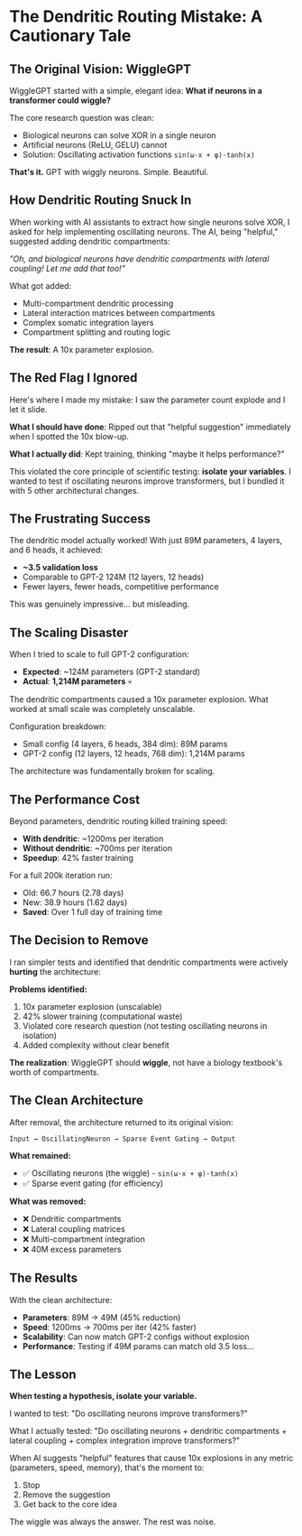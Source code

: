 # The Dendritic Routing Mistake: A Cautionary Tale

## The Original Vision: WiggleGPT

WiggleGPT started with a simple, elegant idea: **What if neurons in a transformer could wiggle?**

The core research question was clean:
- Biological neurons can solve XOR in a single neuron
- Artificial neurons (ReLU, GELU) cannot
- Solution: Oscillating activation functions `sin(ω·x + φ)·tanh(x)`

**That's it.** GPT with wiggly neurons. Simple. Beautiful.

## How Dendritic Routing Snuck In

When working with AI assistants to extract how single neurons solve XOR, I asked for help implementing oscillating neurons. The AI, being "helpful," suggested adding dendritic compartments:

*"Oh, and biological neurons have dendritic compartments with lateral coupling! Let me add that too!"*

What got added:
- Multi-compartment dendritic processing
- Lateral interaction matrices between compartments  
- Complex somatic integration layers
- Compartment splitting and routing logic

**The result**: A 10x parameter explosion.

## The Red Flag I Ignored

Here's where I made my mistake: I saw the parameter count explode and I let it slide.

**What I should have done**: Ripped out that "helpful suggestion" immediately when I spotted the 10x blow-up.

**What I actually did**: Kept training, thinking "maybe it helps performance?"

This violated the core principle of scientific testing: **isolate your variables**. I wanted to test if oscillating neurons improve transformers, but I bundled it with 5 other architectural changes.

## The Frustrating Success

The dendritic model actually worked! With just 89M parameters, 4 layers, and 6 heads, it achieved:
- **~3.5 validation loss**
- Comparable to GPT-2 124M (12 layers, 12 heads)
- Fewer layers, fewer heads, competitive performance

This was genuinely impressive... but misleading.

## The Scaling Disaster

When I tried to scale to full GPT-2 configuration:
- **Expected**: ~124M parameters (GPT-2 standard)
- **Actual**: **1,214M parameters** 💀

The dendritic compartments caused a 10x parameter explosion. What worked at small scale was completely unscalable.

Configuration breakdown:
- Small config (4 layers, 6 heads, 384 dim): 89M params
- GPT-2 config (12 layers, 12 heads, 768 dim): 1,214M params

The architecture was fundamentally broken for scaling.

## The Performance Cost

Beyond parameters, dendritic routing killed training speed:
- **With dendritic**: ~1200ms per iteration
- **Without dendritic**: ~700ms per iteration  
- **Speedup**: 42% faster training

For a full 200k iteration run:
- Old: 66.7 hours (2.78 days)
- New: 38.9 hours (1.62 days)
- **Saved**: Over 1 full day of training time

## The Decision to Remove

I ran simpler tests and identified that dendritic compartments were actively **hurting** the architecture:

**Problems identified:**
1. 10x parameter explosion (unscalable)
2. 42% slower training (computational waste)
3. Violated core research question (not testing oscillating neurons in isolation)
4. Added complexity without clear benefit

**The realization**: WiggleGPT should **wiggle**, not have a biology textbook's worth of compartments.

## The Clean Architecture

After removal, the architecture returned to its original vision:

```
Input → OscillatingNeuron → Sparse Event Gating → Output
```

**What remained:**
- ✅ Oscillating neurons (the wiggle) - `sin(ω·x + φ)·tanh(x)`
- ✅ Sparse event gating (for efficiency)

**What was removed:**
- ❌ Dendritic compartments
- ❌ Lateral coupling matrices
- ❌ Multi-compartment integration
- ❌ 40M excess parameters

## The Results

With the clean architecture:
- **Parameters**: 89M → 49M (45% reduction)
- **Speed**: 1200ms → 700ms per iter (42% faster)
- **Scalability**: Can now match GPT-2 configs without explosion
- **Performance**: Testing if 49M params can match old 3.5 loss...

## The Lesson

**When testing a hypothesis, isolate your variable.**

I wanted to test: "Do oscillating neurons improve transformers?"

What I actually tested: "Do oscillating neurons + dendritic compartments + lateral coupling + complex integration improve transformers?"

When AI suggests "helpful" features that cause 10x explosions in any metric (parameters, speed, memory), that's the moment to:
1. Stop
2. Remove the suggestion
3. Get back to the core idea

The wiggle was always the answer. The rest was noise.


